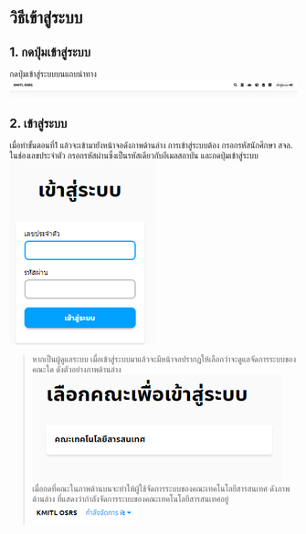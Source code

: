 # วิธีเข้าสู่ระบบ
## 1. กดปุ่มเข้าสู่ระบบ
กดปุ่มเข้าสู่ระบบบนแถบนำทาง
![](../img/navigation-bar/simple.png)

## 2. เข้าสู่ระบบ
เมื่อทำขั้นตอนที่1 แล้วจะเข้ามายังหน้าจอดังภาพด้านล่าง การเข้าสู่ระบบต้อง กรอกรหัสนักศึกษา สจล. ในช่องเลขประจำตัว กรอกรหัสผ่านซึ่งเป็นรหัสเดียวกับอีเมลสถาบัน และกดปุ่มเข้าสู่ระบบ<br>
![](../man-img/06.login/login-page.png)<br>
>หากเป็นผู้ดูแลระบบ เมื่อเข้าสู่ระบบมาแล้วจะมีหน้าจอปรากฎให้เลือกว่าจะดูแลจัดการระบบของคณะใด ดังตัวอย่างภาพด้านล่าง<br>
![](../man-img/06.login/manage-faculty.png)<br>
เมื่อกดที่คณะในภาพด้านบนจะทำให้ผู้ใช้จัดการระบบของคณะเทคโนโลยีสารสนเทศ ดังภาพด้านล่าง ที่แสดงว่ากำลังจัดการระบบของคณะเทคโนโลยีสารสนเทศอยู่<br>
![](../man-img/06.login/manage-it.png)

